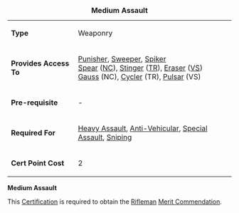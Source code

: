 <table>
<caption><strong>Medium Assault</strong></caption>
<tbody>
<tr class="odd">
<td><p><strong>Type</strong></p></td>
<td><p>Weaponry</p></td>
</tr>
<tr class="even">
<td><p><strong>Provides Access To</strong></p></td>
<td><p><a href="Punisher.md" title="wikilink">Punisher</a>, <a href="Sweeper.md" title="wikilink">Sweeper</a>, <a href="Spiker.md" title="wikilink">Spiker</a><br />
<a href="Spear.md" title="wikilink">Spear</a> (<a href="New_Conglomerate.md" title="wikilink">NC</a>), <a href="Stinger.md" title="wikilink">Stinger</a> (<a href="Terran_Republic.md" title="wikilink">TR</a>), <a href="Eraser.md" title="wikilink">Eraser</a> (<a href="VS.md" title="wikilink">VS</a>)<br />
<a href="Gauss.md" title="wikilink">Gauss</a> (NC), <a href="Cycler.md" title="wikilink">Cycler</a> (TR), <a href="Pulsar.md" title="wikilink">Pulsar</a> (VS)</p></td>
</tr>
<tr class="odd">
<td><p><strong>Pre-requisite</strong></p></td>
<td><p>-</p></td>
</tr>
<tr class="even">
<td><p><strong>Required For</strong></p></td>
<td><p><a href="Heavy_Assault.md" title="wikilink">Heavy Assault</a>, <a href="Anti-Vehicular.md" title="wikilink">Anti-Vehicular</a>, <a href="Special_Assault.md" title="wikilink">Special Assault</a>, <a href="Sniping.md" title="wikilink">Sniping</a></p></td>
</tr>
<tr class="odd">
<td><p><strong>Cert Point Cost</strong></p></td>
<td><p>2</p></td>
</tr>
</tbody>
</table>

**Medium Assault**

This [Certification](Certification.md) is required to obtain the
[Rifleman](../merits/Rifleman.md)
[Merit Commendation](../merits/Merit_Commendations.md).
